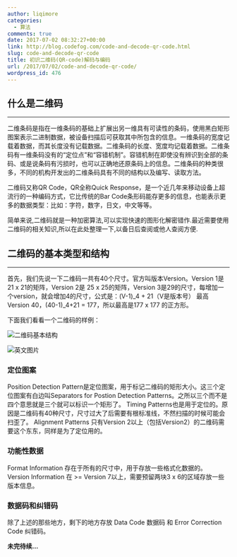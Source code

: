 ```yaml
---
author: liqimore
categories:
  - 算法
comments: true
date: 2017-07-02 08:32:27+00:00
link: http://blog.codefog.com/code-and-decode-qr-code.html
slug: code-and-decode-qr-code
title: 初识二维码(QR-code)解码与编码
url: /2017/07/02/code-and-decode-qr-code/
wordpress_id: 476
---
```



## 什么是二维码





* * *



二维条码是指在一维条码的基础上扩展出另一维具有可读性的条码，使用黑白矩形图案表示二进制数据，被设备扫描后可获取其中所包含的信息。一维条码的宽度记载着数据，而其长度没有记载数据。二维条码的长度、宽度均记载着数据。二维条码有一维条码没有的“定位点”和“容错机制”。容错机制在即使没有辨识到全部的条码、或是说条码有污损时，也可以正确地还原条码上的信息。二维条码的种类很多，不同的机构开发出的二维条码具有不同的结构以及编写、读取方法。

二维码又称QR Code，QR全称Quick Response，是一个近几年来移动设备上超流行的一种编码方式，它比传统的Bar Code条形码能存更多的信息，也能表示更多的数据类型：比如：字符，数字，日文，中文等等。

简单来说,二维码就是一种加密算法,可以实现快速的图形化解密错作.最近需要使用二维码的相关知识,所以在此处整理一下,以备日后查阅或他人查阅方便.



## 二维码的基本类型和结构





* * *



首先，我们先说一下二维码一共有40个尺寸。官方叫版本Version。Version 1是21 x 21的矩阵，Version 2是 25 x 25的矩阵，Version 3是29的尺寸，每增加一个version，就会增加4的尺寸，公式是：(V-1)_4 + 21（V是版本号） 最高Version 40，(40-1)_4+21 = 177，所以最高是177 x 177 的正方形。

下面我们看看一个二维码的样例：

![二维码基本结构](https://static.codefog.com/qiniu/old/2017/07/jiegou.png)

![英文图片](https://static.codefog.com/qiniu/old/2017/07/jiegou-eng.jpg)



### 定位图案



Position Detection Pattern是定位图案，用于标记二维码的矩形大小。这三个定位图案有白边叫Separators for Postion Detection Patterns。之所以三个而不是四个意思就是三个就可以标识一个矩形了。
Timing Patterns也是用于定位的。原因是二维码有40种尺寸，尺寸过大了后需要有根标准线，不然扫描的时候可能会扫歪了。
Alignment Patterns 只有Version 2以上（包括Version2）的二维码需要这个东东，同样是为了定位用的。



### 功能性数据



Format Information 存在于所有的尺寸中，用于存放一些格式化数据的。
Version Information 在 >= Version 7以上，需要预留两块3 x 6的区域存放一些版本信息。



### 数据码和纠错码



除了上述的那些地方，剩下的地方存放 Data Code 数据码 和 Error Correction Code 纠错码。

**未完待续...**